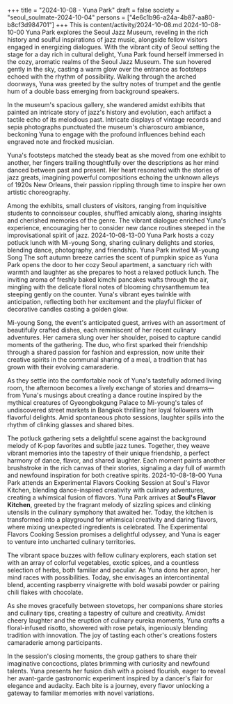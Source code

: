 +++
title = "2024-10-08 - Yuna Park"
draft = false
society = "seoul_soulmate-2024-10-04"
persons = ["4e6c1b96-a24a-4b87-aa80-b8cf3d984701"]
+++
This is content/activity/2024-10-08.md
2024-10-08-10-00
Yuna Park explores the Seoul Jazz Museum, reveling in the rich history and soulful inspirations of jazz music, alongside fellow visitors engaged in energizing dialogues.
With the vibrant city of Seoul setting the stage for a day rich in cultural delight, Yuna Park found herself immersed in the cozy, aromatic realms of the Seoul Jazz Museum. The sun hovered gently in the sky, casting a warm glow over the entrance as footsteps echoed with the rhythm of possibility. Walking through the arched doorways, Yuna was greeted by the sultry notes of trumpet and the gentle hum of a double bass emerging from background speakers.

In the museum's spacious gallery, she wandered amidst exhibits that painted an intricate story of jazz's history and evolution, each artifact a tactile echo of its melodious past. Intricate displays of vintage records and sepia photographs punctuated the museum's chiaroscuro ambiance, beckoning Yuna to engage with the profound influences behind each engraved note and frocked musician.

Yuna's footsteps matched the steady beat as she moved from one exhibit to another, her fingers trailing thoughtfully over the descriptions as her mind danced between past and present. Her heart resonated with the stories of jazz greats, imagining powerful compositions echoing the unknown alleys of 1920s New Orleans, their passion rippling through time to inspire her own artistic choreography.

Among the exhibits, small clusters of visitors, ranging from inquisitive students to connoisseur couples, shuffled amicably along, sharing insights and cherished memories of the genre. The vibrant dialogue enriched Yuna's experience, encouraging her to consider new dance routines steeped in the improvisational spirit of jazz.
2024-10-08-13-00
Yuna Park hosts a cozy potluck lunch with Mi-young Song, sharing culinary delights and stories, blending dance, photography, and friendship.
Yuna Park invited Mi-young Song
The soft autumn breeze carries the scent of pumpkin spice as Yuna Park opens the door to her cozy Seoul apartment, a sanctuary rich with warmth and laughter as she prepares to host a relaxed potluck lunch. The inviting aroma of freshly baked kimchi pancakes wafts through the air, mingling with the delicate floral notes of blooming chrysanthemum tea steeping gently on the counter. Yuna's vibrant eyes twinkle with anticipation, reflecting both her excitement and the playful flicker of decorative candles casting a golden glow.

Mi-young Song, the event's anticipated guest, arrives with an assortment of beautifully crafted dishes, each reminiscent of her recent culinary adventures. Her camera slung over her shoulder, poised to capture candid moments of the gathering. The duo, who first sparked their friendship through a shared passion for fashion and expression, now unite their creative spirits in the communal sharing of a meal, a tradition that has grown with their evolving camaraderie.

As they settle into the comfortable nook of Yuna's tastefully adorned living room, the afternoon becomes a lively exchange of stories and dreams—from Yuna's musings about creating a dance routine inspired by the mythical creatures of Gyeongbokgung Palace to Mi-young's tales of undiscovered street markets in Bangkok thrilling her loyal followers with flavorful delights. Amid spontaneous photo sessions, laughter spills into the rhythm of clinking glasses and shared bites.

The potluck gathering sets a delightful scene against the background melody of K-pop favorites and subtle jazz tunes. Together, they weave vibrant memories into the tapestry of their unique friendship, a perfect harmony of dance, flavor, and shared laughter. Each moment paints another brushstroke in the rich canvas of their stories, signaling a day full of warmth and newfound inspiration for both creative spirits.
2024-10-08-18-00
Yuna Park attends an Experimental Flavors Cooking Session at Soul's Flavor Kitchen, blending dance-inspired creativity with culinary adventures, creating a whimsical fusion of flavors.
Yuna Park arrives at **Soul's Flavor Kitchen**, greeted by the fragrant melody of sizzling spices and clinking utensils in the culinary symphony that awaited her. Today, the kitchen is transformed into a playground for whimsical creativity and daring flavors, where mixing unexpected ingredients is celebrated. The Experimental Flavors Cooking Session promises a delightful odyssey, and Yuna is eager to venture into uncharted culinary territories.

The vibrant space buzzes with fellow culinary explorers, each station set with an array of colorful vegetables, exotic spices, and a countless selection of herbs, both familiar and peculiar. As Yuna dons her apron, her mind races with possibilities. Today, she envisages an intercontinental blend, accenting raspberry vinaigrette with bold wasabi powder or pairing chili flakes with chocolate. 

As she moves gracefully between stovetops, her companions share stories and culinary tips, creating a tapestry of culture and creativity. Amidst cheery laughter and the eruption of culinary eureka moments, Yuna crafts a floral-infused risotto, showered with rose petals, ingeniously blending tradition with innovation. The joy of tasting each other's creations fosters camaraderie among participants.

In the session's closing moments, the group gathers to share their imaginative concoctions, plates brimming with curiosity and newfound talents. Yuna presents her fusion dish with a poised flourish, eager to reveal her avant-garde gastronomic experiment inspired by a dancer's flair for elegance and audacity. Each bite is a journey, every flavor unlocking a gateway to familiar memories with novel variations.
